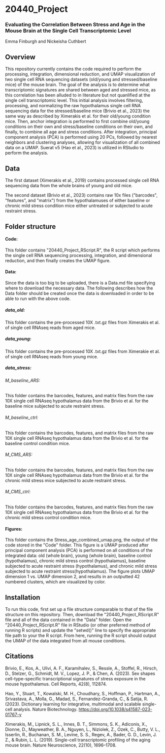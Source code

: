 # 20440_Project
### Evaluating the Correlation Between Stress and Age in the Mouse Brain at the Single Cell Transcriptomic Level

Emma Finburgh and Nickeisha Cuthbert

## Overview
This repository currently contains the code required to perform the processing, integration, dimensional reduction, and UMAP visualization of two single cell RNA sequencing datasets (old/young and stressed/baseline mice) of the mouse brain. The goal of the analysis is to determine what transcriptomic signatures are shared between aged and stressed mice, as this correlation has been alluded to in literature but not quanlified at the single cell transcriptomic level. This initial analysis involves filtering, processing, and normalizing the raw hypothalamus single cell RNA sequencing data for the stressed/baseline mice (Brivio et al., 2023) the same way as described by Ximerakis et al. for their old/young condition mice. Then, anchor integration is performed to first combine old/young conditions on their own and stress/baseline conditions on their own, and finally, to combine all age and stress conditions. After integration, principal component analysis (PCA) is performed using 20 PCs, followed by nearest neighbors and clustering analyses, allowing for visualization of all combined data on a UMAP. Suerat v5 (Hao et al., 2023) is utilized in RStudio to perform the analysis.

## Data
The first dataset (Ximerakis et al., 2019) contains processed single cell RNA sequencing data from the whole brains of young and old mice. 

The second dataset (Brivio et al., 2023) contains raw 10x files ("barcodes", "features", and "matrix") from the hypothalamuses of either baseline or chronic mild stress condition mice either untreated or subjected to acute restraint stress.


## Folder structure
#### Code:
This folder contains "20440_Project_RScript.R", the R script which performs the single cell RNA sequencing processing, integration, and dimensional reduction, and then finally creates the UMAP figure. 
  
#### Data:
Since the data is too big to be uploaded, there is a Data.md file specifying where to download the necessary data. The following describes how the Data folder should be created once the data is downloaded in order to be able to run with the above code.
  ##### data_old:
  This folder contains the pre-processed 10X .txt.gz files from Ximerakis et al. of single cell RNAseq reads from aged mice.
  
  ##### data_young:
  This folder contains the pre-processed 10X .txt.gz files from Ximerakie et al. of single cell RNAseq reads from young mice.
  
  ##### data_stress:
  ###### M_baseline_ARS:
  This folder contains the barcodes, features, and matrix files from the raw 10X single cell RNAseq hypothalamus data from      the Brivio et al. for the baseline mice subjected to acute restraint stress.
  ###### M_baseline_ctrl:
  This folder contains the barcodes, features, and matrix files from the raw 10X single cell RNAseq hypothalamus data from      the Brivio et al. for the baseline control condition mice.
  ###### M_CMS_ARS:
  This folder contains the barcodes, features, and matrix files from the raw 10X single cell RNAseq hypothalamus data from      the Brivio et al. for the chronic mild stress mice subjected to acute restraint stress.
  ###### M_CMS_ctrl:
  This folder contains the barcodes, features, and matrix files from the raw 10X single cell RNAseq hypothalamus data from      the Brivio et al. for the chronic mild stress control condition mice.
  
#### Figures:
This folder contains the Stress_age_combined_umap.png, the output of the code stored in the "Code" folder. This figure is a UMAP produced after principal component analysis (PCA) is performed on all conditions of the integrated data: old (whole brain), young (whole brain), baseline control (hypothalamus), chronic mild stress control (hypothalamus), baseline subjected to acute restraint stress (hypothalamus), and chronic mild stress subjected to acute restraint stress(hypothalamus). The figure plots UMAP dimension 1 vs. UMAP dimension 2, and results in an outputted 42 numbered clusters, which are visualized by color.

## Installation
To run this code, first set up a file structure comparable to that of the file structure on this repository. Then, download the "20440_Project_RScript.R" file and all of the data contained in the "Data" folder. Open the "20440_Project_RScript.R" file in RStudio (or other preferred method of running R scripts) and update the "setwd()" line to specify the appropriate file path to your the R script. From here, running the R script should output the UMAP of the data integrated from all mouse conditions. 

## Citations
Brivio, E., Kos, A., Ulivi, A. F., Karamihalev, S., Ressle, A., Stoffel, R., Hirsch, D., Stelzer, G., Schmidt, M. V., Lopez, J. P., & Chen, A. (2023). Sex shapes cell-type-specific transcriptional signatures of stress exposure in the mouse hypothalamus. Cell Reports, 42(8), 112874.

Hao, Y., Stuart, T., Kowalski, M. H., Choudhary, S., Hoffman, P., Hartman, A., Srivastava, A., Molla, G., Madad, S., Fernandez-Granda, C., & Satija, R. (2023). Dictionary learning for integrative, multimodal and scalable single-cell analysis. Nature Biotechnology. https://doi.org/10.1038/s41587-023-01767-y

Ximerakis, M., Lipnick, S. L., Innes, B. T., Simmons, S. K., Adiconis, X., Dionne, D., Mayweather, B. A., Nguyen, L., Niziolek, Z., Ozek, C., Butty, V. L., Isserlin, R., Buchanan, S. M., Levine, S. S., Regev, A., Bader, G. D., Levin, J. Z., & Rubin, L. L. (2019). Single-cell transcriptomic profiling of the aging mouse brain. Nature Neuroscience, 22(10), 1696–1708.




